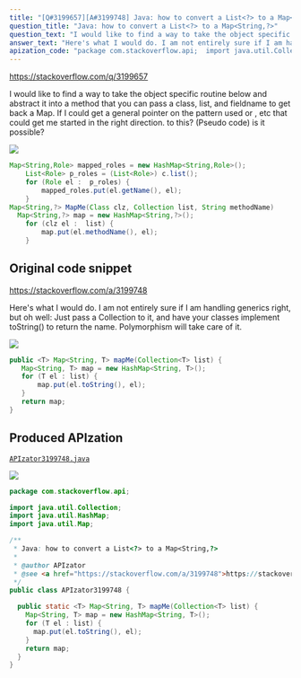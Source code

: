 ```yaml
---
title: "[Q#3199657][A#3199748] Java: how to convert a List<?> to a Map<String,?>"
question_title: "Java: how to convert a List<?> to a Map<String,?>"
question_text: "I would like to find a way to take the object specific routine below and abstract it into a method that you can pass a class, list, and fieldname to get back a Map. If I could get a general pointer on the pattern used  or , etc that could get me started in the right direction. to this? (Pseudo code) is it possible?"
answer_text: "Here's what I would do. I am not entirely sure if I am handling generics right, but oh well: Just pass a Collection to it, and have your classes implement toString() to return the name. Polymorphism will take care of it."
apization_code: "package com.stackoverflow.api;  import java.util.Collection; import java.util.HashMap; import java.util.Map;  /**  * Java: how to convert a List<?> to a Map<String,?>  *  * @author APIzator  * @see <a href=\"https://stackoverflow.com/a/3199748\">https://stackoverflow.com/a/3199748</a>  */ public class APIzator3199748 {    public static <T> Map<String, T> mapMe(Collection<T> list) {     Map<String, T> map = new HashMap<String, T>();     for (T el : list) {       map.put(el.toString(), el);     }     return map;   } }"
---
```


https://stackoverflow.com/q/3199657

I would like to find a way to take the object specific routine below and abstract it into a method that you can pass a class, list, and fieldname to get back a Map.
If I could get a general pointer on the pattern used  or , etc that could get me started in the right direction.
to this? (Pseudo code)
is it possible?


<div class="code-logo"><img src="/stackoverflow.png" /></div>

```java
Map<String,Role> mapped_roles = new HashMap<String,Role>();
    List<Role> p_roles = (List<Role>) c.list();
    for (Role el :  p_roles) {
        mapped_roles.put(el.getName(), el);
    }
Map<String,?> MapMe(Class clz, Collection list, String methodName)
  Map<String,?> map = new HashMap<String,?>();
    for (clz el :  list) {
        map.put(el.methodName(), el);
    }
```


## Original code snippet

https://stackoverflow.com/a/3199748

Here&#x27;s what I would do. I am not entirely sure if I am handling generics right, but oh well:
Just pass a Collection to it, and have your classes implement toString() to return the name. Polymorphism will take care of it.

<div class="code-logo"><img src="/stackoverflow.png" /></div>

```java
public <T> Map<String, T> mapMe(Collection<T> list) {
   Map<String, T> map = new HashMap<String, T>();
   for (T el : list) {
       map.put(el.toString(), el);
   }   
   return map;
}
```

## Produced APIzation

[`APIzator3199748.java`](https://github.com/pasqualesalza/apization-temp-data/raw/master/search/APIzator3199748.java)

<div class="code-logo"><img src="/apizator.png" /></div>

```java
package com.stackoverflow.api;

import java.util.Collection;
import java.util.HashMap;
import java.util.Map;

/**
 * Java: how to convert a List<?> to a Map<String,?>
 *
 * @author APIzator
 * @see <a href="https://stackoverflow.com/a/3199748">https://stackoverflow.com/a/3199748</a>
 */
public class APIzator3199748 {

  public static <T> Map<String, T> mapMe(Collection<T> list) {
    Map<String, T> map = new HashMap<String, T>();
    for (T el : list) {
      map.put(el.toString(), el);
    }
    return map;
  }
}

```